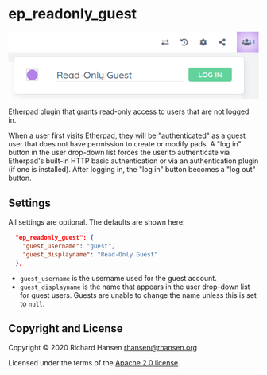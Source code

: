 # ep\_readonly\_guest

![Screenshot](docs/img/screenshot.png)

Etherpad plugin that grants read-only access to users that are not logged in.

When a user first visits Etherpad, they will be "authenticated" as a guest user
that does not have permission to create or modify pads. A "log in" button in the
user drop-down list forces the user to authenticate via Etherpad's built-in HTTP
basic authentication or via an authentication plugin (if one is installed).
After logging in, the "log in" button becomes a "log out" button.

## Settings

All settings are optional. The defaults are shown here:

```json
  "ep_readonly_guest": {
    "guest_username": "guest",
    "guest_displayname": "Read-Only Guest"
  },
```

* `guest_username` is the username used for the guest account.
* `guest_displayname` is the name that appears in the user drop-down list for
  guest users. Guests are unable to change the name unless this is set to
  `null`.

## Copyright and License

Copyright © 2020 Richard Hansen <rhansen@rhansen.org>

Licensed under the terms of the [Apache 2.0 license](LICENSE).
